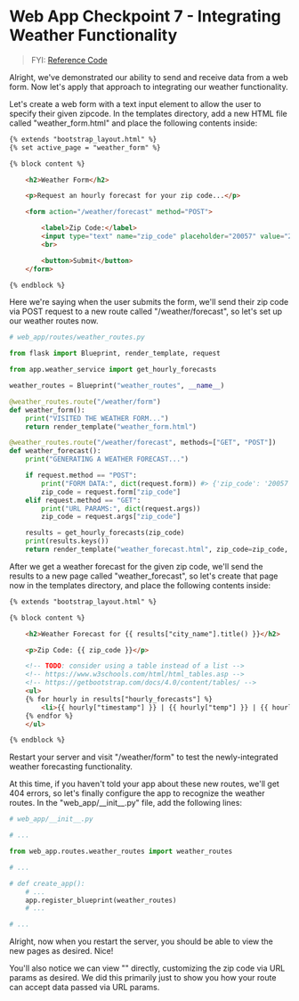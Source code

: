 # Web App Checkpoint 7 - Integrating Weather Functionality

> FYI: [Reference Code](https://github.com/s2t2/daily-briefings-py/pull/1/commits/26299ec21548b3d9465b78e11f8ff5e4e17a77b8)

Alright, we've demonstrated our ability to send and receive data from a web form. Now let's apply that approach to integrating our weather functionality.

Let's create a web form with a text input element to allow the user to specify their given zipcode. In the templates directory, add a new HTML file called "weather_form.html" and place the following contents inside:

```html
{% extends "bootstrap_layout.html" %}
{% set active_page = "weather_form" %}

{% block content %}

    <h2>Weather Form</h2>

    <p>Request an hourly forecast for your zip code...</p>

    <form action="/weather/forecast" method="POST">

        <label>Zip Code:</label>
        <input type="text" name="zip_code" placeholder="20057" value="20057">
        <br>

        <button>Submit</button>
    </form>

{% endblock %}
```

Here we're saying when the user submits the form, we'll send their zip code via POST request to a new route called "/weather/forecast", so let's set up our weather routes now.

```py
# web_app/routes/weather_routes.py

from flask import Blueprint, render_template, request

from app.weather_service import get_hourly_forecasts

weather_routes = Blueprint("weather_routes", __name__)

@weather_routes.route("/weather/form")
def weather_form():
    print("VISITED THE WEATHER FORM...")
    return render_template("weather_form.html")

@weather_routes.route("/weather/forecast", methods=["GET", "POST"])
def weather_forecast():
    print("GENERATING A WEATHER FORECAST...")

    if request.method == "POST":
        print("FORM DATA:", dict(request.form)) #> {'zip_code': '20057'}
        zip_code = request.form["zip_code"]
    elif request.method == "GET":
        print("URL PARAMS:", dict(request.args))
        zip_code = request.args["zip_code"]

    results = get_hourly_forecasts(zip_code)
    print(results.keys())
    return render_template("weather_forecast.html", zip_code=zip_code, results=results)
```

After we get a weather forecast for the given zip code, we'll send the results to a new page called "weather_forecast", so let's create that page now in the templates directory, and place the following contents inside:

```html
{% extends "bootstrap_layout.html" %}

{% block content %}

    <h2>Weather Forecast for {{ results["city_name"].title() }}</h2>

    <p>Zip Code: {{ zip_code }}</p>

    <!-- TODO: consider using a table instead of a list -->
    <!-- https://www.w3schools.com/html/html_tables.asp -->
    <!-- https://getbootstrap.com/docs/4.0/content/tables/ -->
    <ul>
    {% for hourly in results["hourly_forecasts"] %}
        <li>{{ hourly["timestamp"] }} | {{ hourly["temp"] }} | {{ hourly["conditions"].upper() }}</li>
    {% endfor %}
    </ul>

{% endblock %}
```

Restart your server and visit "/weather/form" to test the newly-integrated weather forecasting functionality.

At this time, if you haven't told your app about these new routes, we'll get 404 errors, so let's finally configure the app to recognize the weather routes. In the "web_app/\_\_init\_\_.py" file, add the following lines:

```py
# web_app/__init__.py

# ...

from web_app.routes.weather_routes import weather_routes

# ...

# def create_app():
    # ...
    app.register_blueprint(weather_routes)
    # ...

# ...
```

Alright, now when you restart the server, you should be able to view the new pages as desired. Nice!

You'll also notice we can view "" directly, customizing the zip code via URL params as desired. We did this primarily just to show you how your route can accept data passed via URL params.
